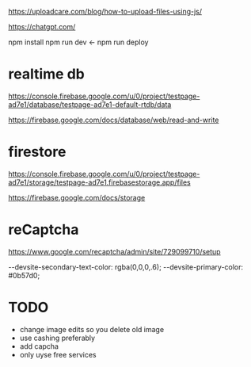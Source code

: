 https://uploadcare.com/blog/how-to-upload-files-using-js/

https://chatgpt.com/


npm install
npm run dev  <-
npm run deploy


# realtime db
https://console.firebase.google.com/u/0/project/testpage-ad7e1/database/testpage-ad7e1-default-rtdb/data

https://firebase.google.com/docs/database/web/read-and-write


# firestore
https://console.firebase.google.com/u/0/project/testpage-ad7e1/storage/testpage-ad7e1.firebasestorage.app/files

https://firebase.google.com/docs/storage


# reCaptcha
https://www.google.com/recaptcha/admin/site/729099710/setup 


--devsite-secondary-text-color: rgba(0,0,0,.6);
--devsite-primary-color: #0b57d0;


# TODO
* change image edits so you delete old image
* use cashing preferably
* add capcha
* only uyse free services
